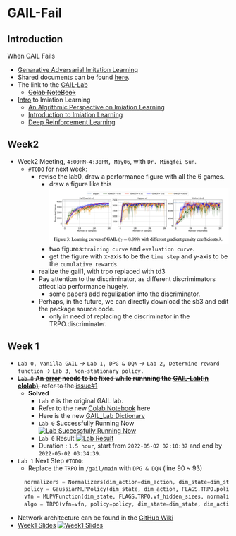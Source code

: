 # GAIL-Fail
## Introduction
When GAIL Fails
* [Genarative Adversarial Imitation Learning](https://drive.google.com/drive/folders/1dzMWxlfDdd7ISSL54xLWl5W9QcS_5PAe?usp=sharing)
* Shared documents can be found [here](https://drive.google.com/drive/folders/1oqh0YBPZee6LZ-eDDqUF29NxexmIUDmR?usp=sharing).
* ~~The link to the [GAIL-Lab](https://drive.google.com/drive/folders/1lw-oqXVYCBflGoGWsmuu-2ACDAbJa2IS?usp=sharing)~~
  * ~~[Colab NoteBook](https://colab.research.google.com/drive/1kJnkAh6l_mdw0LiR8i378fIdcLdlyXa8?usp=sharing)~~
* [Intro](https://drive.google.com/drive/folders/1dzMWxlfDdd7ISSL54xLWl5W9QcS_5PAe?usp=sharing) to Imiation Learning
  * [An Algrithmic Perspective on Imiation Learning](https://drive.google.com/file/d/1XqoaPp4p8I23-VclvcBv-3BLylM16aun/view?usp=sharing)
  * [Introduction to Imiation Learning](https://drive.google.com/file/d/1FJOrce8YYeWBaJocnz-ycWQbfWc_0q_r/view?usp=sharing)
  * [Deep Reinforcement Learning](https://drive.google.com/file/d/1qzlw5vkePg7yjvgjRY0hTjQP02bhvGuC/view?usp=sharing) 


## Week2
* Week2 Meeting, `4:00PM~4:30PM, May06`, with `Dr. Mingfei Sun`.
  * `#TODO` for next week:
    * revise the lab0, draw a performance figure with all the 6 games.
      * draw a figure like this
      ![Figure3](/static/Snipaste_2022-05-06_17-02-00.png)
      * two figures:`training curve` and `evaluation curve`.
      * get the figure with x-axis to be the `time step` and y-axis to be the `cumulative rewards`.
    * realize the gail1, with trpo replaced with td3
    * Pay attention to the discriminator, as different discrimimators affect lab performance hugely.
      * some papers add regulization into the discriminator.
    * Perhaps, in the future, we can directly download the sb3 and edit the package source code.
      * only in need of replacing the discriminator in the TRPO.discriminater.


## Week 1
* `Lab 0, Vanilla GAIL` &rarr; `Lab 1, DPG & DQN` &rarr; `Lab 2, Determine reward function` &rarr; `Lab 3, Non-stationary policy.`
* ~~`Lab 0` **An** [**error**](https://github.com/KangOxford/GAIL-Fail/blob/main/error) **needs to be fixed while runnning the** [**GAIL-Lab(in clolab)**](https://colab.research.google.com/drive/1kJnkAh6l_mdw0LiR8i378fIdcLdlyXa8?usp=sharing), refer to the [issue#1](https://github.com/KangOxford/GAIL-Fail/issues/1)~~
  * **Solved**
    * `Lab 0` is the original GAIL lab.
    * Refer to the new [Colab Notebook](https://drive.google.com/file/d/1osgXmgahlLzmaG8gsggkMmkUWtgG9F-S/view?usp=sharing) here
    * Here is the new [GAIL_Lab Dictionary](https://drive.google.com/drive/folders/1oDC83U29djewKynQRj4CnuuzyncbImOc?usp=sharing) 
    * `Lab 0` Successfully Running Now 
    [![Lab Successfully Running Now](https://github.com/KangOxford/GAIL-Fail/blob/main/static/Snipaste_2022-05-01_04-53-47.png?raw=true)](https://colab.research.google.com/drive/1LZDevFUyNxqgKzDm_LhrTqAUHPYYRmri?usp=sharing)
    * `Lab 0` Result 
    [![Lab Result](https://github.com/KangOxford/GAIL-Fail/blob/main/static/Snipaste_2022-05-02_04-51-23.png?raw=true)](https://colab.research.google.com/drive/1LZDevFUyNxqgKzDm_LhrTqAUHPYYRmri?usp=sharing)
    * Duration : `1.5 hour`, start from `2022-05-02 02:10:37` and end by `2022-05-02 03:34:39`. 
* `Lab 1` Next Step `#TODO`:
  * Replace the `TRPO` in `/gail/main` with `DPG & DQN` (line 90 ~ 93) 
  ```python
    normalizers = Normalizers(dim_action=dim_action, dim_state=dim_state)
    policy = GaussianMLPPolicy(dim_state, dim_action, FLAGS.TRPO.policy_hidden_sizes, normalizer=normalizers.state)
    vfn = MLPVFunction(dim_state, FLAGS.TRPO.vf_hidden_sizes, normalizers.state)
    algo = TRPO(vfn=vfn, policy=policy, dim_state=dim_state, dim_action=dim_action, **FLAGS.TRPO.algo.as_dict())
  ```
* Network architecture can be found in the [GitHub Wiki](https://github.com/KangOxford/GAIL-Fail/wiki)
* [Week1 Slides](https://www.overleaf.com/5346254815htstspxcpchc)
[![Week1 Slides](https://github.com/KangOxford/GAIL-Fail/blob/main/static/Snipaste_2022-04-30_14-56-13.png?raw=true)](https://drive.google.com/file/d/1gg4eMApZ8NNAHndkfC_k4SHMzqTcQz3r/view?usp=sharing)

